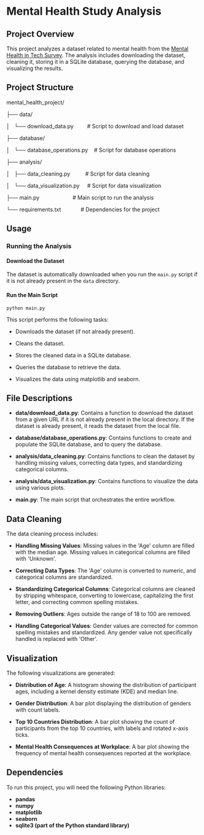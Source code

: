 # Mental Health Study Analysis

## Project Overview

This project analyzes a dataset related to mental health from the [Mental Health in Tech Survey](https://www.kaggle.com/osmi/mental-health-in-tech-survey). The analysis includes downloading the dataset, cleaning it, storing it in a SQLite database, querying the database, and visualizing the results.

## Project Structure

mental_health_project/

├── data/  

│   └── download_data.py         # Script to download and load dataset

├── database/  

│   └── database_operations.py    # Script for database operations

├── analysis/  

│   ├── data_cleaning.py          # Script for data cleaning  

│   └── data_visualization.py     # Script for data visualization

├── main.py                      # Main script to run the analysis  

└── requirements.txt             # Dependencies for the project

## Usage

### Running the Analysis

#### Download the Dataset

The dataset is automatically downloaded when you run the `main.py` script if it is not already present in the `data` directory.

#### Run the Main Script

`python main.py`

This script performs the following tasks:

- Downloads the dataset (if not already present).

- Cleans the dataset.

- Stores the cleaned data in a SQLite database.

- Queries the database to retrieve the data.

- Visualizes the data using matplotlib and seaborn.

## File Descriptions

- **data/download_data.py**: Contains a function to download the dataset from a given URL if it is not already present in the local directory. If the dataset is already present, it reads the dataset from the local file.

- **database/database_operations.py**: Contains functions to create and populate the SQLite database, and to query the database.

- **analysis/data_cleaning.py**: Contains functions to clean the dataset by handling missing values, correcting data types, and standardizing categorical columns.

- **analysis/data_visualization.py**: Contains functions to visualize the data using various plots.

- **main.py**: The main script that orchestrates the entire workflow.

## Data Cleaning

The data cleaning process includes:

- **Handling Missing Values**: Missing values in the 'Age' column are filled with the median age. Missing values in categorical columns are filled with 'Unknown'.

- **Correcting Data Types**: The 'Age' column is converted to numeric, and categorical columns are standardized.

- **Standardizing Categorical Columns**: Categorical columns are cleaned by stripping whitespace, converting to lowercase, capitalizing the first letter, and correcting common spelling mistakes.

- **Removing Outliers**: Ages outside the range of 18 to 100 are removed.

- **Handling Categorical Values**: Gender values are corrected for common spelling mistakes and standardized. Any gender value not specifically handled is replaced with 'Other'.

## Visualization

The following visualizations are generated:

- **Distribution of Age**: A histogram showing the distribution of participant ages, including a kernel density estimate (KDE) and median line.

- **Gender Distribution**: A bar plot displaying the distribution of genders with count labels.

- **Top 10 Countries Distribution**: A bar plot showing the count of participants from the top 10 countries, with labels and rotated x-axis ticks.

- **Mental Health Consequences at Workplace**: A bar plot showing the frequency of mental health consequences reported at the workplace.

## Dependencies

To run this project, you will need the following Python libraries:

- **pandas**
- **numpy**
- **matplotlib**
- **seaborn**
- **sqlite3 (part of the Python standard library)**
